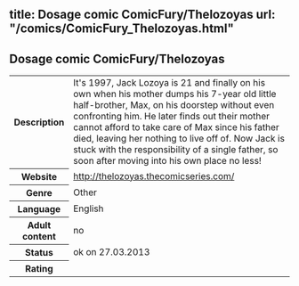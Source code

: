 title: Dosage comic ComicFury/Thelozoyas
url: "/comics/ComicFury_Thelozoyas.html"
---
Dosage comic ComicFury/Thelozoyas
-----------------------------------------

<table class="comicinfo">
<tr>
<th>Description</th><td>It's 1997, Jack Lozoya is 21 and finally on his own when his mother dumps his 7-year old little half-brother, Max, on his doorstep without even confronting him. He later finds out their mother cannot afford to take care of Max since his father died, leaving her nothing to live off of. Now Jack is stuck with the responsibility of a single father, so soon after moving into his own place no less!</td>
</tr>
<tr>
<th>Website</th><td><a href="http://thelozoyas.thecomicseries.com/">http://thelozoyas.thecomicseries.com/</a></td>
</tr>
<tr>
<th>Genre</th><td>Other</td>
</tr>
<tr>
<th>Language</th><td>English</td>
</tr>
<tr>
<th>Adult content</th><td>no</td>
</tr>
<tr>
<th>Status</th><td>ok on 27.03.2013</td>
</tr>
<tr>
<th>Rating</th><td><div class="g-plusone" data-size="standard" data-annotation="bubble"
 data-href="http://thelozoyas.thecomicseries.com/"></div></td>
</tr>
</table>
<script type="text/javascript">
  (function() {
    var po = document.createElement('script'); po.type = 'text/javascript'; po.async = true;
    po.src = 'https://apis.google.com/js/plusone.js';
    var s = document.getElementsByTagName('script')[0]; s.parentNode.insertBefore(po, s);
  })();
</script>
